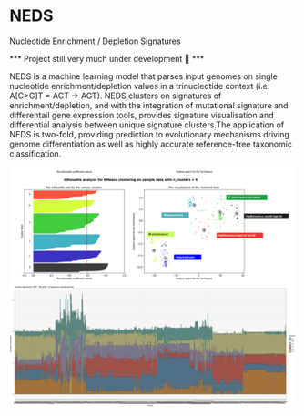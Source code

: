 # NEDS
Nucleotide Enrichment / Depletion Signatures

*** Project still very much under development 🤖 ***

NEDS is a machine learning model that parses input genomes on single nucleotide enrichment/depletion values in a trinucleotide context (i.e. A[C>G]T = ACT -> AGT). NEDS clusters on signatures of enrichment/depletion, and with the integration of mutational signature and differentail gene expression tools, provides signature visualisation and differential analysis between unique signature clusters.The application of NEDS is two-fold, providing prediction to evolutionary mechanisms driving genome differentiation as well as highly accurate reference-free taxonomic classification.


<img src="vir_profile_clust_example.png" img align="center" width="750"/>

<img src="mutation_sig_clust_map.png" img align="center" width="750"/>
